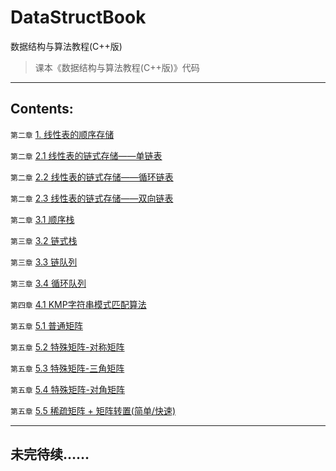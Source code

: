 # DataStructBook
数据结构与算法教程(C++版)

> 课本《数据结构与算法教程(C++版)》代码

---

## Contents:
`第二章` [1. 线性表的顺序存储](https://github.com/lidianzhong/DataStructBook/blob/master/1.%E7%BA%BF%E6%80%A7%E8%A1%A8%E7%9A%84%E9%A1%BA%E5%BA%8F%E5%AD%98%E5%82%A8.cpp)

`第二章` [2.1 线性表的链式存储——单链表](https://github.com/lidianzhong/DataStructBook/blob/master/2.1%E7%BA%BF%E6%80%A7%E8%A1%A8%E7%9A%84%E9%93%BE%E5%BC%8F%E5%AD%98%E5%82%A8-%E5%8D%95%E9%93%BE%E8%A1%A8.cpp)

`第二章` [2.2 线性表的链式存储——循环链表](https://github.com/lidianzhong/DataStructBook/blob/master/2.2%E7%BA%BF%E6%80%A7%E8%A1%A8%E7%9A%84%E9%93%BE%E5%BC%8F%E5%AD%98%E5%82%A8-%E5%BE%AA%E7%8E%AF%E9%93%BE%E8%A1%A8.cpp)

`第二章` [2.3 线性表的链式存储——双向链表](https://github.com/lidianzhong/DataStructBook/blob/master/2.3%E7%BA%BF%E6%80%A7%E8%A1%A8%E7%9A%84%E9%93%BE%E5%BC%8F%E5%AD%98%E5%82%A8-%E5%8F%8C%E5%90%91%E9%93%BE%E8%A1%A8.cpp)

`第二章` [3.1 顺序栈](https://github.com/lidianzhong/DataStructBook/blob/master/3.1%E9%A1%BA%E5%BA%8F%E6%A0%88.cpp)

`第三章` [3.2 链式栈](https://github.com/lidianzhong/DataStructBook/blob/master/3.2%E9%93%BE%E5%BC%8F%E6%A0%88.cpp)

`第三章` [3.3 链队列](https://github.com/lidianzhong/DataStructBook/blob/master/3.3%E9%93%BE%E9%98%9F%E5%88%97.cpp)

`第三章` [3.4 循环队列](https://github.com/lidianzhong/DataStructBook/blob/master/3.4%E5%BE%AA%E7%8E%AF%E9%98%9F%E5%88%97.cpp)

`第四章` [4.1 KMP字符串模式匹配算法](https://github.com/lidianzhong/DataStructBook/blob/master/4.1KMP%E5%AD%97%E7%AC%A6%E4%B8%B2%E6%A8%A1%E5%BC%8F%E5%8C%B9%E9%85%8D%E7%AE%97%E6%B3%95.cpp)

`第五章` [5.1 普通矩阵](https://github.com/lidianzhong/DataStructBook/blob/master/5.1%E6%99%AE%E9%80%9A%E7%9F%A9%E9%98%B5.cpp)


`第五章` [5.2 特殊矩阵-对称矩阵](https://github.com/lidianzhong/DataStructBook/blob/master/5.2%E7%89%B9%E6%AE%8A%E7%9F%A9%E9%98%B5-%E5%AF%B9%E7%A7%B0%E7%9F%A9%E9%98%B5.cpp)

`第五章` [5.3 特殊矩阵-三角矩阵](https://github.com/lidianzhong/DataStructBook/blob/master/5.3%E7%89%B9%E6%AE%8A%E7%9F%A9%E9%98%B5-%E4%B8%89%E8%A7%92%E7%9F%A9%E9%98%B5.cpp)

`第五章` [5.4 特殊矩阵-对角矩阵](https://github.com/lidianzhong/DataStructBook/blob/master/5.4%E7%89%B9%E6%AE%8A%E7%9F%A9%E9%98%B5-%E5%AF%B9%E8%A7%92%E7%9F%A9%E9%98%B5.cpp)

`第五章` [5.5 稀疏矩阵 + 矩阵转置(简单/快速)](https://github.com/lidianzhong/DataStructBook/blob/master/5.5%20%E7%A8%80%E7%96%8F%E7%9F%A9%E9%98%B5.cpp)



---

## 未完待续……
